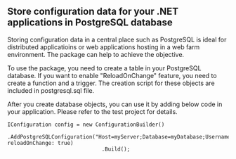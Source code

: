 ## Store configuration data for your .NET applications in PostgreSQL database

Storing configuration data in a central place such as PostgreSQL is ideal for distributed applicatioins or web applications hosting in a web farm environment. The package can help to achieve the objective.

To use the package, you need to create a table in your PostgreSQL database. If you want to enable "ReloadOnChange" feature, you need to create a function and a trigger. The creation script for these objects are included in postgresql.sql file.

After you create database objects, you can use it by adding below code in your application. Please refer to the test project for details.

```
IConfiguration config = new ConfigurationBuilder()
                              .AddPostgreSQLConfiguration("Host=myServer;Database=myDatabase;Username=myUserId;Password=myPassword", reloadOnChange: true)
                              .Build();
```

